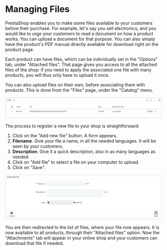 # Managing Files

PrestaShop enables you to make some files available to your customers before their purchase. For example, let's say you sell electronics, and you would like to urge your customers to read a document on how a product works. You can upload a document for that purpose. You can also simply have the product's PDF manual directly available for download right on the product page.

Each product can have files, which can be individually set in the "Options" tab, under "Attached files". That page gives you access to all the attached files of the shop: if you need to apply the associated one file with many products, you will thus only have to upload it once.

You can also upload files on their own, before associating them with products. This is done from the "Files" page, under the "Catalog" menu.

![](../../../.gitbook/assets/51839283%20%283%29%20%281%29.png)

The process to register a new file to your shop is straightforward:

1. Click on the "Add new file" button. A form appears.
2. **Filename**. Give your file a name, in all the needed languages. It will be seen by your customers.
3. **Description**. Give it a quick description, also in as many languages as needed.
4. Click on "Add file" to select a file on your computer to upload.
5. Click on "Save".  

![](../../../.gitbook/assets/51839284%20%283%29%20%282%29.png)

You are then redirected to the list of files, where your file now appears. It is now available to all products, through their "Attached files" option. Now the "Attachments" tab will appear in your online shop and your customers can download that file if needed.

